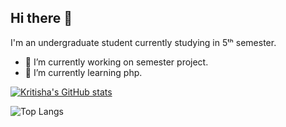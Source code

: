 ## Hi there 👋
I'm an undergraduate student currently studying in 5ᵗʰ semester.
- 🔭 I’m currently working on semester project.
- 🌱 I’m currently learning php.


[![Kritisha's GitHub stats](https://github-readme-stats.vercel.app/api?username=KritishaShrestha)](https://github.com/KritishaShrestha/github-readme-stats)

![Top Langs](https://github-readme-stats.vercel.app/api/top-langs/?username=KritishaShrestha&layout=compact)
